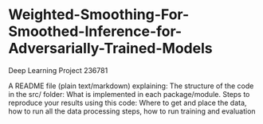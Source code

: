 # Weighted-Smoothing-For-Smoothed-Inference-for-Adversarially-Trained-Models
Deep Learning Project 236781



A README file (plain text/markdown) explaining:
The structure of the code in the src/ folder: What is implemented in each package/module.
Steps to reproduce your results using this code: Where to get and place the data, how to run all the data processing steps, how to run training and evaluation
